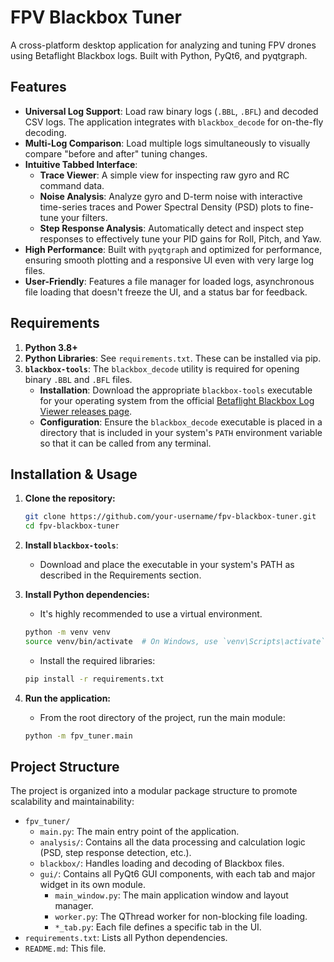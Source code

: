 # FPV Blackbox Tuner

A cross-platform desktop application for analyzing and tuning FPV drones using Betaflight Blackbox logs. Built with Python, PyQt6, and pyqtgraph.

## Features

- **Universal Log Support**: Load raw binary logs (`.BBL`, `.BFL`) and decoded CSV logs. The application integrates with `blackbox_decode` for on-the-fly decoding.
- **Multi-Log Comparison**: Load multiple logs simultaneously to visually compare "before and after" tuning changes.
- **Intuitive Tabbed Interface**:
    - **Trace Viewer**: A simple view for inspecting raw gyro and RC command data.
    - **Noise Analysis**: Analyze gyro and D-term noise with interactive time-series traces and Power Spectral Density (PSD) plots to fine-tune your filters.
    - **Step Response Analysis**: Automatically detect and inspect step responses to effectively tune your PID gains for Roll, Pitch, and Yaw.
- **High Performance**: Built with `pyqtgraph` and optimized for performance, ensuring smooth plotting and a responsive UI even with very large log files.
- **User-Friendly**: Features a file manager for loaded logs, asynchronous file loading that doesn't freeze the UI, and a status bar for feedback.

## Requirements

1.  **Python 3.8+**
2.  **Python Libraries**: See `requirements.txt`. These can be installed via pip.
3.  **`blackbox-tools`**: The `blackbox_decode` utility is required for opening binary `.BBL` and `.BFL` files.
    -   **Installation**: Download the appropriate `blackbox-tools` executable for your operating system from the official [Betaflight Blackbox Log Viewer releases page](https://github.com/betaflight/blackbox-log-viewer/releases).
    -   **Configuration**: Ensure the `blackbox_decode` executable is placed in a directory that is included in your system's `PATH` environment variable so that it can be called from any terminal.

## Installation & Usage

1.  **Clone the repository:**
    ```bash
    git clone https://github.com/your-username/fpv-blackbox-tuner.git
    cd fpv-blackbox-tuner
    ```

2.  **Install `blackbox-tools`**:
    -   Download and place the executable in your system's PATH as described in the Requirements section.

3.  **Install Python dependencies:**
    -   It's highly recommended to use a virtual environment.
    ```bash
    python -m venv venv
    source venv/bin/activate  # On Windows, use `venv\Scripts\activate`
    ```
    -   Install the required libraries:
    ```bash
    pip install -r requirements.txt
    ```

4.  **Run the application:**
    -   From the root directory of the project, run the main module:
    ```bash
    python -m fpv_tuner.main
    ```

## Project Structure

The project is organized into a modular package structure to promote scalability and maintainability:

-   `fpv_tuner/`
    -   `main.py`: The main entry point of the application.
    -   `analysis/`: Contains all the data processing and calculation logic (PSD, step response detection, etc.).
    -   `blackbox/`: Handles loading and decoding of Blackbox files.
    -   `gui/`: Contains all PyQt6 GUI components, with each tab and major widget in its own module.
        -   `main_window.py`: The main application window and layout manager.
        -   `worker.py`: The QThread worker for non-blocking file loading.
        -   `*_tab.py`: Each file defines a specific tab in the UI.
-   `requirements.txt`: Lists all Python dependencies.
-   `README.md`: This file.
